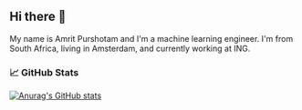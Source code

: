 ## Hi there 👋

My name is Amrit Purshotam and I'm a machine learning engineer. I'm from South Africa, living in Amsterdam, and currently working at ING.

### 📈 GitHub Stats

[![Anurag's GitHub stats](https://github-readme-stats.vercel.app/api?username=amritpurshotam&count_private=true&theme=dark&hide_title=true&include_all_commits=true)](https://github.com/anuraghazra/github-readme-stats)

<!--
**amritpurshotam/amritpurshotam** is a ✨ _special_ ✨ repository because its `README.md` (this file) appears on your GitHub profile.

Here are some ideas to get you started:

- 🔭 I’m currently working on ...
- 🌱 I’m currently learning ...
- 👯 I’m looking to collaborate on ...
- 🤔 I’m looking for help with ...
- 💬 Ask me about ...
- 📫 How to reach me: ...
- 😄 Pronouns: ...
- ⚡ Fun fact: ...
-->
